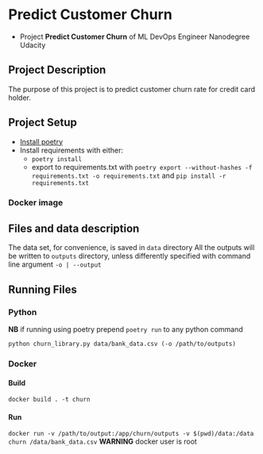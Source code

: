 # Predict Customer Churn

- Project **Predict Customer Churn** of ML DevOps Engineer Nanodegree Udacity

## Project Description
The purpose of this project is to predict customer churn rate for credit card holder.

## Project Setup
- [Install poetry](https://python-poetry.org/docs/)
- Install requirements with either:
  - `poetry install`
  - export to requirements.txt with `poetry export --without-hashes -f requirements.txt -o requirements.txt` and `pip install -r requirements.txt`
### Docker image


## Files and data description
The data set, for convenience, is saved in `data` directory
All the outputs will be written to `outputs` directory, unless differently specified with command line argument `-o | --output`

## Running Files
### Python
**NB** if running using poetry prepend `poetry run` to any python command
```shell
python churn_library.py data/bank_data.csv (-o /path/to/outputs)
```
### Docker
#### Build
`docker build . -t churn`
#### Run
`docker run -v /path/to/output:/app/churn/outputs -v $(pwd)/data:/data churn /data/bank_data.csv`
**WARNING** docker user is root


